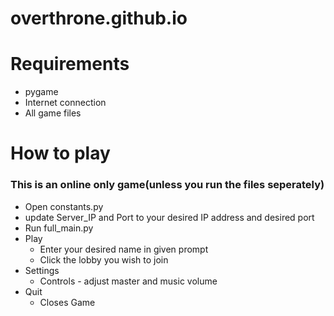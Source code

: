 # overthrone.github.io
# Requirements
* pygame
* Internet connection
* All game files
# How to play
### This is an online only game(unless you run the files seperately)
* Open constants.py
* update Server_IP and Port to your desired IP address and desired port
* Run full_main.py
* Play
  * Enter your desired name in given prompt
  * Click the lobby you wish to join
* Settings
  * Controls - adjust master and music volume
* Quit 
  * Closes Game
